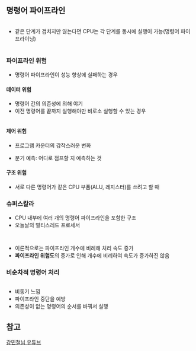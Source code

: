 <h2 id="명령어-파이프라인">명령어 파이프라인</h2>
<p><img alt="" src="https://velog.velcdn.com/images/jhp21c/post/daeb7367-a8c8-4990-ab89-6609c3cbdb25/image.png" /></p>
<ul>
<li>같은 단계가 겹치지만 않는다면 CPU는 각 단계를 동시에 실행이 가능(명령어 파이프라이닝)</li>
</ul>
<p><img alt="" src="https://velog.velcdn.com/images/jhp21c/post/84f163cf-5bf2-4e25-906e-a268d60d12a9/image.png" /></p>
<h3 id="파이프라인-위험">파이프라인 위험</h3>
<ul>
<li>명령어 파이프라인이 성능 향상에 실패하는 경우
<img alt="" src="https://velog.velcdn.com/images/jhp21c/post/3e38d1e7-a370-4466-94ce-fa7bb4ad7a9f/image.png" /></li>
</ul>
<h4 id="데이터-위험">데이터 위험</h4>
<ul>
<li>명령어 간의 의존성에 의해 야기</li>
<li>이전 명령어를 끝까지 실행해야만 비로소 실행할 수 있는 경우</li>
</ul>
<p><img alt="" src="https://velog.velcdn.com/images/jhp21c/post/39fa2b31-8f91-45d7-989f-90b36b04f108/image.png" /></p>
<h4 id="제어-위험">제어 위험</h4>
<ul>
<li><p>프로그램 카운터의 갑작스러운 변화
<img alt="" src="https://velog.velcdn.com/images/jhp21c/post/08ed242f-5235-4078-9508-4e56593d4095/image.png" /></p>
</li>
<li><p>분기 예측: 어디로 점프할 지 예측하는 것</p>
</li>
</ul>
<h4 id="구조-위험">구조 위험</h4>
<ul>
<li>서로 다른 명령어가 같은 CPU 부품(ALU, 레지스터)를 쓰려고 할 때</li>
</ul>
<h3 id="슈퍼스칼라">슈퍼스칼라</h3>
<ul>
<li>CPU 내부에 여러 개의 명령어 파이프라인을 포함한 구조</li>
<li>오늘날의 멀티스레드 프로세서</li>
</ul>
<p><img alt="" src="https://velog.velcdn.com/images/jhp21c/post/fad714bd-028f-4989-82c0-d84a4e244eb0/image.png" /></p>
<p><img alt="" src="https://velog.velcdn.com/images/jhp21c/post/cf1bf7ea-44f9-42f9-97b3-2f2549469724/image.png" /></p>
<ul>
<li>이론적으로는 파이프라인 개수에 비례해 처리 속도 증가</li>
<li><strong>파이프라인 위험도</strong>의 증가로 인해 개수에 비례하여 속도가 증가하진 않음</li>
</ul>
<h3 id="비순차적-명령어-처리">비순차적 명령어 처리</h3>
<p><img alt="" src="https://velog.velcdn.com/images/jhp21c/post/b5417a24-b018-4991-b297-37bec0397883/image.png" /></p>
<ul>
<li>비동기 느낌 </li>
<li>파이프라인 중단을 예방</li>
<li>의존성이 없는 명령어의 순서를 바꿔서 실행</li>
</ul>
<h2 id="참고">참고</h2>
<p><a href="https://www.youtube.com/watch?v=kFWP6sFKyp0&amp;list=LL&amp;index=7&amp;t=11050s">강민철님 유튜브</a></p>